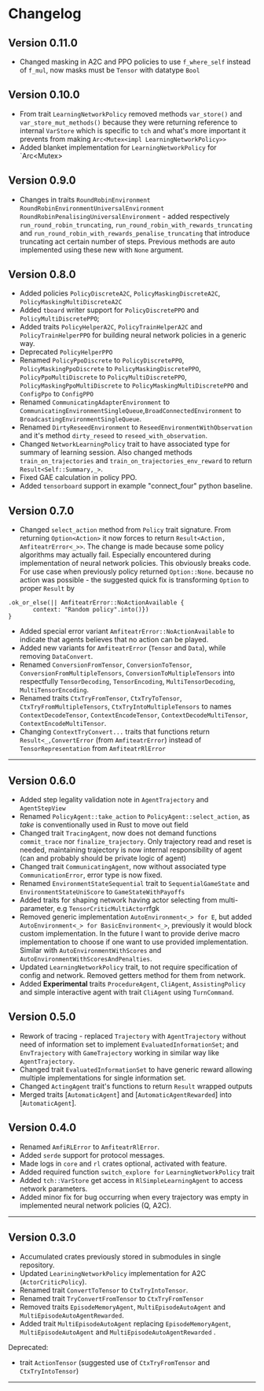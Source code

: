 # Changelog
## Version 0.11.0
+ Changed masking in A2C and PPO policies to use `f_where_self` instead of `f_mul`,
now masks must be `Tensor` with datatype `Bool`

## Version 0.10.0
+ From trait `LearningNetworkPolicy` removed methods `var_store()` and `var_store_mut_methods()` because they were returning reference to internal `VarStore` which is specific to `tch` and what's more important it prevents from making `Arc<Mutex<impl LearningNetworkPolicy>>`
+ Added blanket implementation for `LearningNetworkPolicy` for `Arc<Mutex<impl LearningNetworkPolicy>>
## Version 0.9.0
+ Changes in traits `RoundRobinEnvironment` `RoundRobinEnvironmentUniversalEnvironment`
`RoundRobinPenalisingUniversalEnvironment` - added respectively `run_round_robin_truncating`, 
`run_round_robin_with_rewards_truncating` and `run_round_robin_with_rewards_penalise_truncating` 
that introduce truncating act certain number of steps. Previous methods are auto implemented using these new with `None` argument.

## Version 0.8.0
+ Added policies `PolicyDiscreteA2C`, `PolicyMaskingDiscreteA2C`, `PolicyMaskingMultiDiscreteA2C`
+ Added `tboard` writer support for `PolicyDiscretePPO` and `PolicyMultiDiscretePPO`;
+ Added traits `PolicyHelperA2C`, `PolicyTrainHelperA2C` and `PolicyTrainHelperPPO` for building neural network policies 
in a generic way.
+ Deprecated `PolicyHelperPPO`
+ Renamed `PolicyPpoDiscrete` to `PolicyDiscretePPO`, `PolicyMaskingPpoDiscrete` to `PolicyMaskingDiscretePPO`, `PolicyPpoMultiDiscrete` to `PolicyMultiDiscretePPO`, `PolicyMaskingPpoMultiDiscrete` to `PolicyMaskingMultiDiscretePPO` and `ConfigPpo` to `ConfigPPO`
+ Renamed `CommunicatingAdapterEnvironment` to `CommunicatingEnvironmentSingleQueue`,`BroadConnectedEnvironment` to `BroadcastingEnvironmentSingleQueue`.
+ Renamed `DirtyReseedEnvironment` to `ReseedEnvironmentWithObservation` and it's method `dirty_reseed` to `reseed_with_observation`.
+ Changed `NetworkLearningPolicy` trait to have associated type for summary of learning session.
Also changed methods `train_on_trajectories` and `train_on_trajectories_env_reward` to return `Result<Self::Summary,_>`.
+ Fixed GAE calculation in policy PPO.
+ Added `tensorboard` support in example "connect\_four" python baseline.
## Version 0.7.0
+ Changed `select_action` method from `Policy` trait signature. From returning `Option<Action>` it now forces to return `Result<Action, AmfiteatrError<_>>`.
The change is made because some policy algorithms may actually fail.
Especially encountered during implementation of neural network policies.
This obviously breaks code. For use case when previously policy returned `Option::None`. because no action was possible - 
the suggested quick fix is transforming `Option` to proper `Result` by
```
.ok_or_else(|| AmfiteatrError::NoActionAvailable {
       context: "Random policy".into()})
}
```
+ Added special error variant `AmfiteatrError::NoActionAvailable` to indicate that agents believes that no action can be played.
+ Added new variants for `AmfiteatrError` (`Tensor` and `Data`), while removing `DataConvert`.
+ Renamed `ConversionFromTensor`, `ConversionToTensor`, `ConversionFromMultipleTensors`, `ConversionToMultipleTensors` into respectfully `TensorDecoding`, `TensorEncoding`, `MultiTensorDecoding`, `MultiTensorEncoding`.
+ Renamed traits `CtxTryFromTensor`, `CtxTryToTensor`, `CtxTryFromMultipleTensors`, `CtxTryIntoMultipleTensors` to names `ContextDecodeTensor`, `ContextEncodeTensor`, `ContextDecodeMultiTensor`, `ContextEncodeMultiTensor`.
+ Changing `ContextTryConvert...` traits that functions return `Result<_,ConvertError` (from `AmfiteatrError`) instead of `TensorRepresentation` from `AmfiteatrRlError`
---
## Version 0.6.0
+ Added step legality validation note in `AgentTrajectory` and `AgentStepView`
+ Renamed `PolicyAgent::take_action` to `PolicyAgent::select_action`, as _take_ is conventionally used in Rust to move out field
+ Changed trait `TracingAgent`, now does not demand functions `commit_trace` nor `finalize_trajectory`.
Only trajectory read and reset is needed, maintaining trajectory is now internal responsibility of agent (can and probably should be private logic of agent)
+ Changed trait `CommunicatingAgent`, now without associated type `CommunicationError`, error type is now fixed.
+ Renamed `EnvironmentStateSequential` trait to `SequentialGameState` and `EnvironmentStateUniScore` to `GameStateWithPayoffs`
+ Added traits for shaping network having actor selecting from multi-parameter, e.g `TensorCriticMultiActor`rfgk 
+ Removed generic implementation `AutoEnvironment<_> for E`, but added `AutoEnvironment<_> for BasicEnvironment<_>`,
previously it would block custom implementation. In the future I want to provide derive macro implementation to choose
if one want to use provided implementation. Similar with `AutoEnvironmentWithScores` and `AutoEnvironmentWithScoresAndPenalties`.
+ Updated `LearningNetworkPolicy` trait, to not require specification of config and network. Removed getters method for them from network.
+ Added **Experimental** traits `ProcedureAgent`, `CliAgent`, `AssistingPolicy` and  simple interactive agent with trait `CliAgent` using `TurnCommand`.
## Version 0.5.0
+ Rework of tracing - replaced `Trajectory` with `AgentTrajectory` without
need of information set to implement `EvaluatedInformationSet`;
and `EnvTrajectory` with `GameTrajectory` working in similar way like `AgentTrajectory`.
+ Changed trait `EvaluatedInformationSet` to have generic reward allowing multiple implementations for single information set.
+ Changed `ActingAgent` trait's functions to return `Result` wrapped outputs
+ Merged traits [`AutomaticAgent`] and [`AutomaticAgentRewarded`] into [`AutomaticAgent`].

## Version 0.4.0
+ Renamed `AmfiRLError` to `AmfiteatrRlError`.
+ Added `serde` support for protocol messages.
+ Made logs in `core` and `rl` crates optional, activated with feature.
+ Added required function `switch_explore for` `LearningNetworkPolicy` trait
+ Added `tch::VarStore` get access in `RlSimpleLearningAgent` to access network parameters.
+ Added minor fix for bug occurring when every trajectory was empty in implemented neural network policies (Q, A2C).
___
## Version 0.3.0
+ Accumulated crates previously stored in submodules in single repository.
+ Updated `LeariningNetworkPolicy` implementation for A2C (`ActorCriticPolicy`).
+ Renamed trait `ConvertToTensor` to `CtxTryIntoTensor`.
+ Renamed trait `TryConvertFromTensor` to `CtxTryFromTensor`
+ Removed traits `EpisodeMemoryAgent`, `MultiEpisodeAutoAgent` and `MultiEpisodeAutoAgentRewarded`.
+ Added trait `MultiEpisodeAutoAgent` replacing `EpisodeMemoryAgent`, `MultiEpisodeAutoAgent` and `MultiEpisodeAutoAgentRewarded` .

Deprecated:  
- trait `ActionTensor` (suggested use of `CtxTryFromTensor` and `CtxTryIntoTensor`)


___
